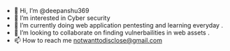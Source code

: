 - 👋 Hi, I’m @deepanshu369
- 👀 I’m interested in Cyber security 
- 🌱 I’m currently doing web application pentesting and learning everyday .
- 💞️ I’m looking to collaborate on finding vulnerbailities in web assets .
- 📫 How to reach me notwanttodisclose@gmail.com

<!---
deepanshu369/deepanshu369 is a ✨ special ✨ repository because its `README.md` (this file) appears on your GitHub profile.
You can click the Preview link to take a look at your changes.
--->

